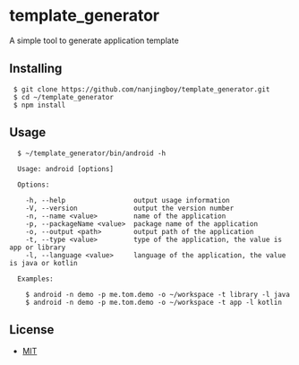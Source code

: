 # template_generator
A simple tool to generate application template

## Installing

```shell
 $ git clone https://github.com/nanjingboy/template_generator.git
 $ cd ~/template_generator
 $ npm install
```


## Usage

```shell
  $ ~/template_generator/bin/android -h

  Usage: android [options]

  Options:

    -h, --help                 output usage information
    -V, --version              output the version number
    -n, --name <value>         name of the application
    -p, --packageName <value>  package name of the application
    -o, --output <path>        output path of the application
    -t, --type <value>         type of the application, the value is app or library
    -l, --language <value>     language of the application, the value is java or kotlin

  Examples:

    $ android -n demo -p me.tom.demo -o ~/workspace -t library -l java
    $ android -n demo -p me.tom.demo -o ~/workspace -t app -l kotlin
```

## License
* [MIT](http://www.opensource.org/licenses/MIT)
